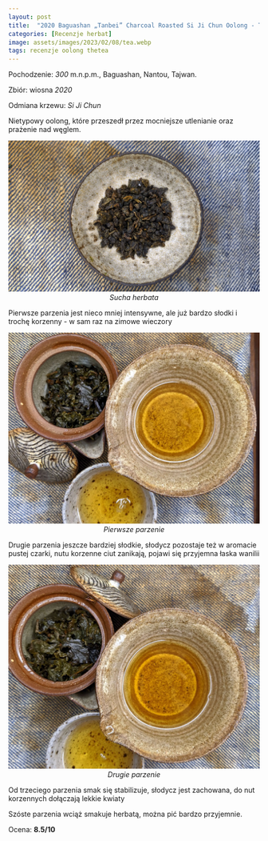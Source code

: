 ```yaml
---
layout: post
title:  "2020 Baguashan „Tanbei” Charcoal Roasted Si Ji Chun Oolong - TheTea.pl"
categories: [Recenzje herbat]
image: assets/images/2023/02/08/tea.webp
tags: recenzje oolong thetea
---
```

Pochodzenie: *300* m.n.p.m., Baguashan, Nantou, Tajwan.

Zbiór: wiosna *2020*

Odmiana krzewu: *Si Ji Chun*


Nietypowy oolong, które przeszedł przez mocniejsze utlenianie oraz prażenie nad węglem.


<p align="center">
  <img alt="sucha herbata" src="/assets/images/2023/02/08/tea.webp" width="600">
  <br>
    <em><i>Sucha herbata </i></em>
</p>

Pierwsze parzenia jest nieco mniej intensywne, ale już bardzo słodki i trochę korzenny - w sam raz na zimowe wieczory
<p align="center">
  <img alt="pierwsze parzenie" src="/assets/images/2023/02/08/soup_1.webp" width="600">
  <br>
    <em><i>Pierwsze parzenie </i></em>
</p>
Drugie parzenia jeszcze bardziej słodkie, słodycz pozostaje też w aromacie pustej czarki, nutu korzenne ciut zanikają, pojawi się przyjemna łaska wanilii
<p align="center">
  <img alt="drugie parzenie" src="/assets/images/2023/02/08/soup_2.webp" width="600">
  <br>
    <em><i>Drugie parzenie </i></em>
</p>
Od trzeciego parzenia smak się stabilizuje, słodycz jest zachowana, do nut korzennych dołączają lekkie kwiaty

Szóste parzenia wciąż smakuje herbatą, można pić bardzo przyjemnie.

Ocena: **8.5/10**





